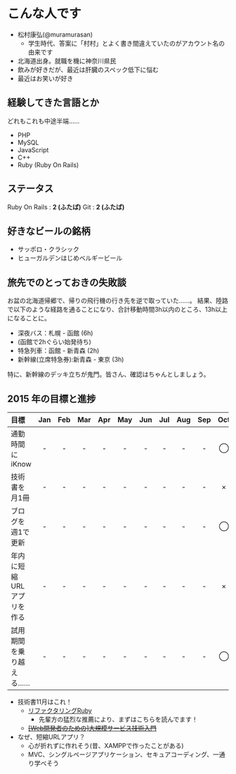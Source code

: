 # こんな人です
- 松村康弘(@muramurasan)
    - 学生時代、答案に「村村」とよく書き間違えていたのがアカウント名の由来です
- 北海道出身。就職を機に神奈川県民
- 飲みが好きだが、最近は肝臓のスペック低下に悩む
- 最近はお笑いが好き

## 経験してきた言語とか
どれもこれも中途半端……
- PHP
- MySQL
- JavaScript
- C++
- Ruby (Ruby On Rails)

## ステータス
Ruby On Rails : **2 (ふたば)**
Git : **2 (ふたば)**

## 好きなビールの銘柄
- サッポロ・クラシック
- ヒューガルデンはじめベルギービール

## 旅先でのとっておきの失敗談
お盆の北海道帰郷で、帰りの飛行機の行き先を逆で取っていた……。
結果、陸路で以下のような経路を通ることになり、合計移動時間3h以内のところ、13h以上になることに。
- 深夜バス：札幌 - 函館 (6h)
- (函館で2hぐらい始発待ち)
- 特急列車：函館 - 新青森 (2h)
- 新幹線(立席特急券):新青森 - 東京 (3h)

特に、新幹線のデッキ立ちが鬼門。皆さん、確認はちゃんとしましょう。


## 2015 年の目標と進捗
| 目標                       | Jan   | Feb   | Mar   | Apr   | May   | Jun   | Jul   | Aug   | Sep   | Oct   | Nov   | Dec   |
| :------------------------- | :---: | :---: | :---: | :---: | :---: | :---: | :---: | :---: | :---: | :---: | :---: | :---: |
| 通勤時間にiKnow             | -     | -     | -     | -     | -     | -     | -     | -     | -     | ◯     |   △   |
| 技術書を月1冊               | -     | -     | -     | -     | -     | -     | -     | -     | -     | ×     |   △   |
| ブログを週1で更新            | -     | -     | -     | -     | -     | -     | -     | -     | -     | ◯     |   △   |
| 年内に短縮URLアプリを作る     | -     | -     | -     | -     | -     | -     | -     | -    | -      | ×     |   ×   |
| 試用期間を乗り越える……       | -     | -     | -     | -     | -     | -     | -     | -    | -       | ◯     |   ◯   |

- 技術書11月はこれ！
  - [リファクタリングRuby](http://www.amazon.co.jp/%E3%83%AA%E3%83%95%E3%82%A1%E3%82%AF%E3%82%BF%E3%83%AA%E3%83%B3%E3%82%B0-Ruby%E3%82%A8%E3%83%87%E3%82%A3%E3%82%B7%E3%83%A7%E3%83%B3-Jay-Fields/dp/4048678841)
    - 先輩方の猛烈な推薦により、まずはこちらを読んでます！
  -  ~~[[Web開発者のための]大規模サービス技術入門](http://www.amazon.co.jp/%E3%83%AA%E3%83%95%E3%82%A1%E3%82%AF%E3%82%BF%E3%83%AA%E3%83%B3%E3%82%B0-Ruby%E3%82%A8%E3%83%87%E3%82%A3%E3%82%B7%E3%83%A7%E3%83%B3-Jay-Fields/dp/4048678841)~~
- なぜ、短縮URLアプリ？
  - 心が折れずに作れそう(昔、XAMPPで作ったことがある)
  - MVC、シングルページアプリケーション、セキュアコーディング、一通り学べそう
